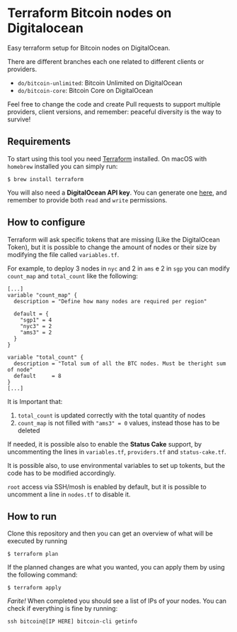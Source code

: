 # Terraform Bitcoin nodes on Digitalocean
Easy terraform setup for Bitcoin nodes on DigitalOcean.

There are different branches each one related to different clients or providers.

 * `do/bitcoin-unlimited`: Bitcoin Unlimited on DigitalOcean
 * `do/bitcoin-core`: Bitcoin Core on DigitalOcean

Feel free to change the code and create Pull requests to support multiple providers,
client versions, and remember: peaceful diversity is the way to survive!

## Requirements
To start using this tool you need [Terraform](https://www.terraform.io) installed. On macOS with `homebrew` installed you can simply run:

```
$ brew install terraform
```

You will also need a **DigitalOcean API key**. You can generate one [here](https://cloud.digitalocean.com/settings/api/tokens), and remember to provide both `read` and `write` permissions.

## How to configure
Terraform will ask specific tokens that are missing (Like the DigitalOcean Token), but it is possible to change the amount of nodes or their size by modifying the file called `variables.tf`.

For example, to deploy 3 nodes in `nyc` and 2 in `ams` e 2 in `sgp` you can modify `count_map` and `total_count` like the following:

```
[...]
variable "count_map" {
  description = "Define how many nodes are required per region"

  default = {
    "sgp1" = 4
    "nyc3" = 2
    "ams3" = 2
  }
}

variable "total_count" {
  description = "Total sum of all the BTC nodes. Must be theright sum of node"
  default     = 8
}
[...]
```

It is Important that:

1. `total_count` is updated correctly with the total quantity of nodes
2. `count_map` is not filled with `"ams3" = 0` values, instead those has to be deleted

If needed, it is possible also to enable the **Status Cake** support, by uncommenting the lines in `variables.tf`, `providers.tf` and `status-cake.tf`.

It is possible also, to use environmental variables to set up tokents, but the code has to be modified accordingly.

`root` access via SSH/mosh is enabled by default, but it is possible to uncomment a line in `nodes.tf` to disable it.

## How to run
Clone this repository and then you can get an overview of what will be executed by running

```
$ terraform plan
```

If the planned changes are what you wanted, you can apply them by using the following command:

```
$ terraform apply
```

_Farite!_ When completed you should see a list of IPs of your nodes. You can check if everything is fine by running:

```
ssh bitcoin@[IP HERE] bitcoin-cli getinfo
```